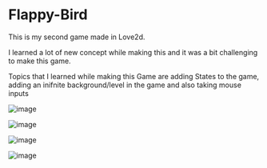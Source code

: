 # Flappy-Bird

This is my second game made in Love2d.

I learned a lot of new concept while making this and it was a bit challenging to make this game.

Topics that I learned while making this Game are adding States to the game, adding an inifnite background/level in the game and also taking mouse inputs 

![image](https://user-images.githubusercontent.com/68678264/165102417-2ac28ca8-439c-4392-831c-e64a6ca2dde5.png)


![image](https://user-images.githubusercontent.com/68678264/165102803-37e561b3-cf2c-4c4a-8d72-c9fdf662c3ce.png)


![image](https://user-images.githubusercontent.com/68678264/165103133-24006f4e-aa55-442f-95d4-a08d9ad495df.png)


![image](https://user-images.githubusercontent.com/68678264/165103959-7422d2d1-fcb8-4c55-b85f-c825ab0e4a94.png)
